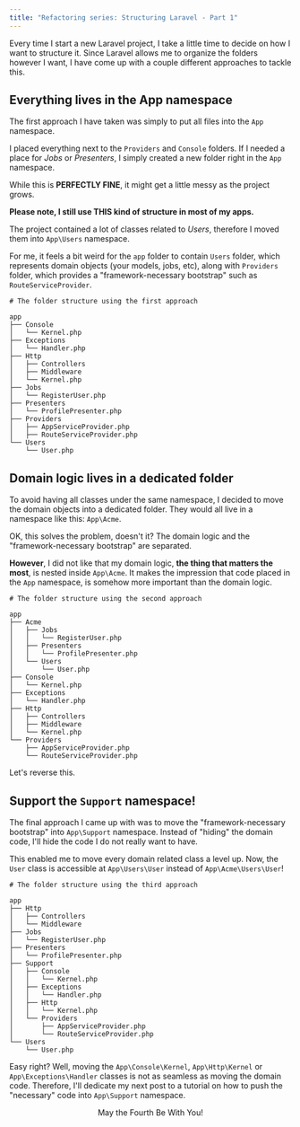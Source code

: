 ```yaml
---
title: "Refactoring series: Structuring Laravel - Part 1"
---
```


Every time I start a new Laravel project, I take a little time to decide on how I want to structure it. Since Laravel allows me to organize the folders however I want, I have come up with a couple different approaches to tackle this.

## Everything lives in the App namespace

The first approach I have taken was simply to put all files into the `App` namespace.

I placed everything next to the `Providers` and `Console` folders. If I needed a place for _Jobs_ or _Presenters_, I simply created a new folder right in the `App` namespace.

While this is **PERFECTLY FINE**, it might get a little messy as the project grows.

**Please note, I still use THIS kind of structure in most of my apps.**

The project contained a lot of classes related to _Users_, therefore I moved them into `App\Users` namespace.

For me, it feels a bit weird for the `app` folder to contain `Users` folder, which represents domain objects (your models, jobs, etc), along with `Providers` folder, which provides a "framework-necessary bootstrap" such as `RouteServiceProvider`.

```
# The folder structure using the first approach

app
├── Console
│   └── Kernel.php
├── Exceptions
│   └── Handler.php
├── Http
│   ├── Controllers
│   ├── Middleware
│   └── Kernel.php
├── Jobs
│   └── RegisterUser.php
├── Presenters
│   └── ProfilePresenter.php
├── Providers
│   ├── AppServiceProvider.php
│   ├── RouteServiceProvider.php
└── Users
    └── User.php
```

## Domain logic lives in a dedicated folder

To avoid having all classes under the same namespace, I decided to move the domain objects into a dedicated folder. They would all live in a namespace like this: `App\Acme`.

OK, this solves the problem, doesn't it? The domain logic and the "framework-necessary bootstrap" are separated.

**However**, I did not like that my domain logic, **the thing that matters the most**, is nested inside `App\Acme`. It makes the impression that code placed in the `App` namespace, is somehow more important than the domain logic.

```
# The folder structure using the second approach

app
├── Acme
│   ├── Jobs
│   │   └── RegisterUser.php
│   ├── Presenters
│   │   └── ProfilePresenter.php
│   └── Users
│       └── User.php
├── Console
│   └── Kernel.php
├── Exceptions
│   └── Handler.php
├── Http
│   ├── Controllers
│   ├── Middleware
│   └── Kernel.php
└── Providers
    ├── AppServiceProvider.php
    └── RouteServiceProvider.php
```

Let's reverse this.

## Support the `Support` namespace!

The final approach I came up with was to move the "framework-necessary bootstrap" into `App\Support` namespace. Instead of "hiding" the domain code, I'll hide the code I do not really want to have.

This enabled me to move every domain related class a level up. Now, the `User` class is accessible at `App\Users\User` instead of `App\Acme\Users\User`!

```
# The folder structure using the third approach

app
├── Http
│   ├── Controllers
│   └── Middleware
├── Jobs
│   └── RegisterUser.php
├── Presenters
│   └── ProfilePresenter.php
├── Support
│   ├── Console
│   │   └── Kernel.php
│   ├── Exceptions
│   │   └── Handler.php
│   ├── Http
│   │   └── Kernel.php
│   └── Providers
│       ├── AppServiceProvider.php
│       └── RouteServiceProvider.php
└── Users
    └── User.php
```

Easy right? Well, moving the `App\Console\Kernel`, `App\Http\Kernel` or `App\Exceptions\Handler` classes is not as seamless as moving the domain code. Therefore, I'll dedicate my next post to a tutorial on how to push the "necessary" code into `App\Support` namespace.

<div class="divider"></div>

<div style="text-align: center">
    May the Fourth Be With You!
</div>
